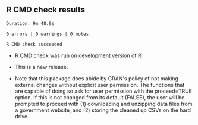 ## R CMD check results

    Duration: 9m 48.9s

    0 errors | 0 warnings | 0 notes
    
    R CMD check succeeded
    
* R CMD check was run on development version of R

* This is a new release.

* Note that this package does abide by CRAN's policy of not making external changes without explicit user permission. The functions that are capable of doing so ask for user permission with the proceed=TRUE option. If this is not changed from its default (FALSE), the user will be prompted to proceed with (1) downloading and unzipping data files from a government website, and (2) storing the cleaned up CSVs on the hard drive.
